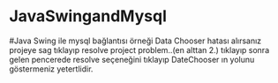 # JavaSwingandMysql
#Java Swing ile mysql bağlantısı örneği
Data Chooser hatası alırsanız projeye sag tıklayıp resolve project problem..(en alttan 2.) tıklayıp sonra gelen pencerede resolve seçeneğini tıklayıp DateChooser ın yolunu göstermeniz yetertlidir.
